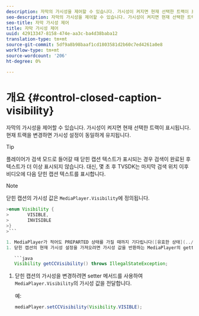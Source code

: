 ```yaml
---
description: 자막의 가시성을 제어할 수 있습니다. 가시성이 켜지면 현재 선택한 트랙이 표시됩니다. 현재 트랙을 변경하면 가시성 설정이 동일하게 유지됩니다.
seo-description: 자막의 가시성을 제어할 수 있습니다. 가시성이 켜지면 현재 선택한 트랙이 표시됩니다. 현재 트랙을 변경하면 가시성 설정이 동일하게 유지됩니다.
seo-title: 자막 가시성 제어
title: 자막 가시성 제어
uuid: 42913347-8158-474e-aa3c-ba4d38baba12
translation-type: tm+mt
source-git-commit: 5df9a8b98baaf1cd1803581d2b60c7ed4261a0e8
workflow-type: tm+mt
source-wordcount: '206'
ht-degree: 0%

---
```



# 개요 {#control-closed-caption-visibility}

자막의 가시성을 제어할 수 있습니다. 가시성이 켜지면 현재 선택한 트랙이 표시됩니다. 현재 트랙을 변경하면 가시성 설정이 동일하게 유지됩니다.

>[!TIP]
>
>플레이어가 검색 모드로 들어갈 때 닫힌 캡션 텍스트가 표시되는 경우 검색이 완료된 후 텍스트가 더 이상 표시되지 않습니다. 대신, 몇 초 후 TVSDK는 마지막 검색 위치 이후 비디오에 다음 닫힌 캡션 텍스트를 표시합니다.

>[!NOTE]
>
>닫힌 캡션의 가시성 값은 `MediaPlayer.Visibility`에 정의됩니다.
>
>
```java
>enum Visibility { 
>       VISIBLE,  
>       INVISIBLE 
>}
>```

1. MediaPlayer가 적어도 PREPARTED 상태를 가질 때까지 기다립니다([유효한 상태](../../../tvsdk-1.4-for-android/ui-configure/android-1.4-ui-state-prepared-wait-for.md) 대기 참조).
1. 닫힌 캡션의 현재 가시성 설정을 가져오려면 가시성 값을 반환하는 MediaPlayer의 getter 메서드를 사용합니다.

   ```java
   Visibility getCCVisibility() throws IllegalStateException;
   ```

1. 닫힌 캡션의 가시성을 변경하려면 setter 메서드를 사용하여 `MediaPlayer.Visibility`의 가시성 값을 전달합니다.

   예:

   ```java
   mediaPlayer.setCCVisibility(Visibility.VISIBLE);
   ```

